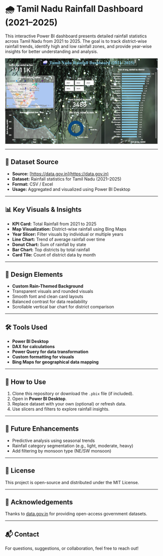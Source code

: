 # 🌧️ Tamil Nadu Rainfall Dashboard (2021–2025)

This interactive Power BI dashboard presents detailed rainfall statistics across Tamil Nadu from 2021 to 2025. The goal is to track district-wise rainfall trends, identify high and low rainfall zones, and provide year-wise insights for better understanding and analysis.

![Dashboard Preview](./Output%20Dahboard/Rainfall%20dashboard.png)

---

## 📁 Dataset Source

- **Source:** [https://data.gov.in](https://data.gov.in)
- **Dataset:** Rainfall statistics for Tamil Nadu (2021–2025)
- **Format:** CSV / Excel
- **Usage:** Aggregated and visualized using Power BI Desktop

---

## 📊 Key Visuals & Insights

- **KPI Card:** Total Rainfall from 2021 to 2025
- **Map Visualization:** District-wise rainfall using Bing Maps
- **Year Slicer:** Filter visuals by individual or multiple years
- **Line Chart:** Trend of average rainfall over time
- **Donut Chart:** Sum of rainfall by state
- **Bar Chart:** Top districts by total rainfall
- **Card Tile:** Count of district data by month

---

## 🎨 Design Elements

- **Custom Rain-Themed Background**
- Transparent visuals and rounded visuals
- Smooth font and clean card layouts
- Balanced contrast for data readability
- Scrollable vertical bar chart for district comparison

---

## 🛠 Tools Used

- **Power BI Desktop**
- **DAX for calculations**
- **Power Query for data transformation**
- **Custom formatting for visuals**
- **Bing Maps for geographical data mapping**

---

## 🚀 How to Use

1. Clone this repository or download the `.pbix` file (if included).
2. Open in **Power BI Desktop**.
3. Replace dataset with your own (optional) or refresh data.
4. Use slicers and filters to explore rainfall insights.

---

## 📌 Future Enhancements

- Predictive analysis using seasonal trends
- Rainfall category segmentation (e.g., light, moderate, heavy)
- Add filtering by monsoon type (NE/SW monsoon)

---

## 📄 License

This project is open-source and distributed under the MIT License.

---

## 🤝 Acknowledgements

Thanks to [data.gov.in](https://data.gov.in) for providing open-access government datasets.

---

## 📬 Contact

For questions, suggestions, or collaboration, feel free to reach out!

